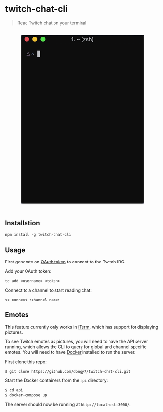 # twitch-chat-cli

> Read Twitch chat on your terminal

<p align="center">
	<br>
	<img width="400" src="demo.gif">
	<br>
	<br>
</p>

## Installation
```
npm install -g twitch-chat-cli
```

## Usage

First generate an [OAuth token](https://twitchapps.com/tmi/) to connect to the Twitch IRC.

Add your OAuth token:

```
tc add <username> <token>
```

Connect to a channel to start reading chat:

```
tc connect <channel-name>
```

## Emotes

This feature currently only works in [iTerm](https://www.iterm2.com/), which has support for displaying pictures.

To see Twitch emotes as pictures, you will need to have the API server running, which allows the CLI to query for global and channel specific emotes. You will need to have [Docker](https://www.docker.com/community-edition) installed to run the server.

First clone this repo:
```
$ git clone https://github.com/dongy7/twitch-chat-cli.git
```

Start the Docker containers from the `api` directory:
```
$ cd api
$ docker-compose up
```

The server should now be running at `http://localhost:3000/`.
